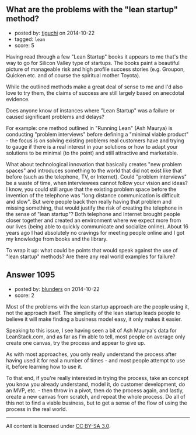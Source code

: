 ## What are the problems with the "lean startup" method?

- posted by: [tiguchi](https://stackexchange.com/users/1590158/tiguchi) on 2014-10-22
- tagged: `lean`
- score: 5

Having read through a few "Lean Startup" books it appears to me that's the way to go for Silicon Valley type of startups. The books paint a beautiful picture of manageable risk and high profile success stories (e.g. Groupon, Quicken etc. and of course the spiritual mother Toyota).

While the outlined methods make a great deal of sense to me and I'd also love to try them, the claims of success are still largely based on anecdotal evidence.

Does anyone know of instances where "Lean Startup" was a failure or caused significant problems and delays?

For example: one method outlined in "Running Lean" (Ash Maurya) is conducting "problem interviews" before defining a "minimal viable product" - the focus is on solving existing problems real customers have and trying to gauge if there is a real interest in your solutions or how to adapt your solutions to be minimal (to the point) and still attractive and marketable.

What about technological innovation that basically creates "new problem spaces" and introduces something to the world that did not exist like that before (such as the telephone, TV, or Internet). Could "problem interviews" be a waste of time, when interviewees cannot follow your vision and ideas? I know, you could still argue that the existing problem space before the invention of the telephone was "long distance communication is difficult and slow". But were people back then really having that problem and missing something, that would justify the risk of creating the telephone in the sense of "lean startup"? Both telephone and Internet brought people closer together and created an environment where we expect more from our lives (being able to quickly communicate and socialize online). About 16 years ago I had absolutely no cravings for meeting people online and I got my knowledge from books and the library.

To wrap it up: what could be points that would speak against the use of "lean startup" methods? Are there any real world examples for failure?


## Answer 1095

- posted by: [blunders](https://stackexchange.com/users/216182/blunders) on 2014-10-22
- score: 2

Most of the problems with the lean startup approach are the people using it, not the approach itself. The simplicity of the lean startup leads people to believe it will make finding a business model easy, it only makes it easier. 

Speaking to this issue, I see having seen a bit of Ash Maurya's data for LeanStack.com, and as far as I'm able to tell, most people on average only create one canvas, try the process and appear to give up.

As with most approaches, you only really understand the process after having used it for real a number of times - and most people attempt to use it, before learning how to use it.

To that end, if you're really interested in trying the process, take an concept you know you already understand, model it, do customer development, do an MVP, etc. - then throw in a pivot, then do the process again, and lastly, create a new canvas from scratch, and repeat the whole process. Do all of this not to find a viable business, but to get a sense of the flow of using the process in the real world.




---

All content is licensed under [CC BY-SA 3.0](https://creativecommons.org/licenses/by-sa/3.0/).
